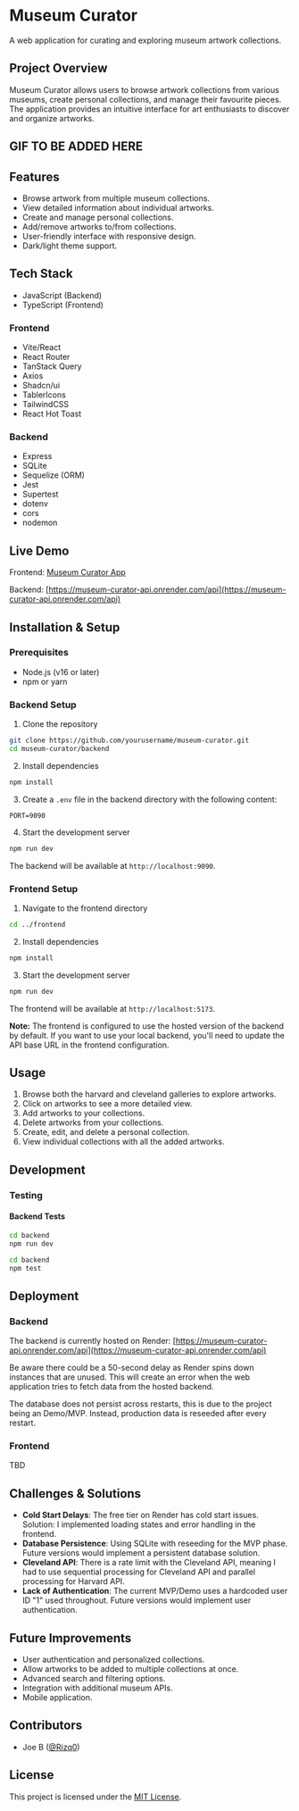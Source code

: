# Museum Curator

A web application for curating and exploring museum artwork collections.

## Project Overview

Museum Curator allows users to browse artwork collections from various museums, create personal collections, and manage their favourite pieces. The application provides an intuitive interface for art enthusiasts to discover and organize artworks.

## GIF TO BE ADDED HERE

## Features

- Browse artwork from multiple museum collections.
- View detailed information about individual artworks.
- Create and manage personal collections.
- Add/remove artworks to/from collections.
- User-friendly interface with responsive design.
- Dark/light theme support.

## Tech Stack

- JavaScript (Backend)
- TypeScript (Frontend)

### Frontend

- Vite/React
- React Router
- TanStack Query
- Axios
- Shadcn/ui
- TablerIcons
- TailwindCSS
- React Hot Toast

### Backend

- Express
- SQLite
- Sequelize (ORM)
- Jest
- Supertest
- dotenv
- cors
- nodemon

## Live Demo

Frontend: [Museum Curator App](TBD)

Backend: [https://museum-curator-api.onrender.com/api](https://museum-curator-api.onrender.com/api)

## Installation & Setup

### Prerequisites

- Node.js (v16 or later)
- npm or yarn

### Backend Setup

1. Clone the repository

```bash
git clone https://github.com/yourusername/museum-curator.git
cd museum-curator/backend
```

2. Install dependencies

```bash
npm install
```

3. Create a `.env` file in the backend directory with the following content:

```
PORT=9090
```

4. Start the development server

```bash
npm run dev
```

The backend will be available at `http://localhost:9090`.

### Frontend Setup

1. Navigate to the frontend directory

```bash
cd ../frontend
```

2. Install dependencies

```bash
npm install
```

3. Start the development server

```bash
npm run dev
```

The frontend will be available at `http://localhost:5173`.

**Note:** The frontend is configured to use the hosted version of the backend by default. If you want to use your local backend, you'll need to update the API base URL in the frontend configuration.

## Usage

1. Browse both the harvard and cleveland galleries to explore artworks.
2. Click on artworks to see a more detailed view.
3. Add artworks to your collections.
4. Delete artworks from your collections.
5. Create, edit, and delete a personal collection.
6. View individual collections with all the added artworks.

## Development

### Testing

#### Backend Tests

```bash
cd backend
npm run dev
```

```bash
cd backend
npm test
```

## Deployment

### Backend

The backend is currently hosted on Render: [https://museum-curator-api.onrender.com/api](https://museum-curator-api.onrender.com/api)

Be aware there could be a 50-second delay as Render spins down instances that are unused. This will create an error when the web application tries to fetch data from the hosted backend.

The database does not persist across restarts, this is due to the project being an Demo/MVP. Instead, production data is reseeded after every restart.

### Frontend

TBD

## Challenges & Solutions

- **Cold Start Delays**: The free tier on Render has cold start issues. Solution: I implemented loading states and error handling in the frontend.
- **Database Persistence**: Using SQLite with reseeding for the MVP phase. Future versions would implement a persistent database solution.
- **Cleveland API**: There is a rate limit with the Cleveland API, meaning I had to use sequential processing for Cleveland API and parallel processing for Harvard API.
- **Lack of Authentication**: The current MVP/Demo uses a hardcoded user ID "1" used throughout. Future versions would implement user authentication.

## Future Improvements

- User authentication and personalized collections.
- Allow artworks to be added to multiple collections at once.
- Advanced search and filtering options.
- Integration with additional museum APIs.
- Mobile application.

## Contributors

- Joe B ([@Rizq0](https://github.com/Rizq0))

## License

This project is licensed under the [MIT License](LICENSE).
